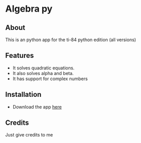 
# Algebra py

## About

This is an python app for the ti-84 python edition (all versions)

## Features

- It solves quadratic equations.
- It also solves alpha and beta.
- It has support for complex numbers

## Installation

- Download the app [here](https://github.com/iwannet/Projects/releases/download/General/Algebra.V3.0.py)

## Credits

Just give credits to me
